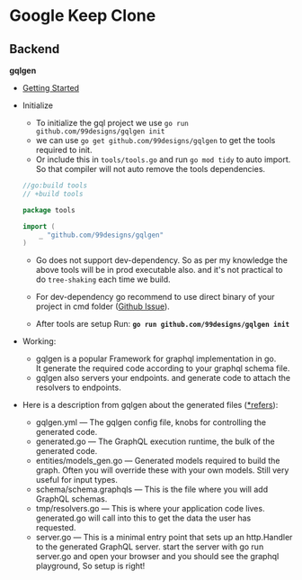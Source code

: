 # Google Keep Clone

## Backend

**gqlgen** <br>

- [Getting Started](https://gqlgen.com/getting-started/)

- Initialize
    - To initialize the gql project we use `go run github.com/99designs/gqlgen init`
    - we can use `go get github.com/99designs/gqlgen` to get the tools required to init.  
    - Or include this in `tools/tools.go` and run `go mod tidy` to auto import. So that compiler will not auto remove the tools dependencies. 
    ```go
    //go:build tools
    // +build tools

    package tools

    import (
        _ "github.com/99designs/gqlgen"
    )
    ```
    - Go does not support dev-dependency. So as per my knowledge the above tools will be in prod executable also. and it's not practical to do `tree-shaking` each time we build. <br>
    
    - For dev-dependency go recommend to use direct binary of your project in cmd folder ([Github Issue](https://github.com/golang/go/issues/29494)).

    - After tools are setup Run: **`go run github.com/99designs/gqlgen init`**

- Working:
    - gqlgen is a popular Framework for graphql implementation in go. <br>
    It generate the required code according to your graphql schema file. <br>
    - gqlgen also servers your endpoints. and generate code to attach the resolvers to endpoints. 
    
- Here is a description from gqlgen about the generated files ([*refers](https://github.dev/HaswinVidanage/keep-clone-be)):

    * gqlgen.yml — The gqlgen config file, knobs for controlling the generated code.
    * generated.go — The GraphQL execution runtime, the bulk of the generated code.
    * entities/models_gen.go — Generated models required to build the graph. Often you will override these with your own models. Still very useful for input types.
    * schema/schema.graphqls — This is the file where you will add GraphQL schemas.
    * tmp/resolvers.go — This is where your application code lives. generated.go will call into this to get the data the user has requested.
    * server.go — This is a minimal entry point that sets up an http.Handler to the generated GraphQL server. start the server with go run server.go and open your browser and you should see the graphql playground, So setup is right!
